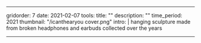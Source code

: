 ---

gridorder: 7
date: 2021-02-07
tools:
title: ""
description: ""
time_period: 2021
thumbnail: "/icanthearyou cover.png"
intro: |
 hanging sculpture made from broken headphones and earbuds collected over the years



---